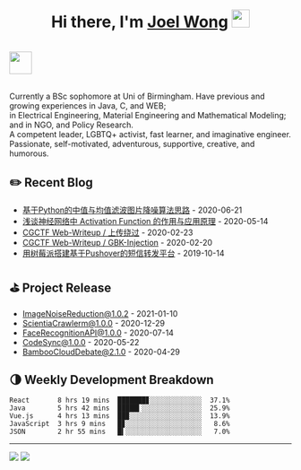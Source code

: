 <h1 align="center">Hi there, I'm <a href="https://joellab.com" target="_blank">Joel Wong</a> <img
src="https://github.com/blackcater/blackcater/raw/main/images/Hi.gif" height="32" /></h1>

<br />

<a href="mailto:joel.bradley.w@gmail.com">
  <img src="https://github.com/blackcater/blackcater/raw/main/images/social-gmail.svg" height="40" />
</a>

<br />
<br />

Currently a BSc sophomore at Uni of Birmingham. Have previous and growing experiences in Java, C, and WEB; <br>
in Electrical Engineering, Material Engineering and Mathematical Modeling; and in NGO, and Policy Research. <br>
A competent leader, LGBTQ+ activist, fast learner, and imaginative engineer. <br>
Passionate, self-motivated, adventurous, supportive, creative, and humorous.


## ✏️ Recent Blog

- <a href='https://mp.weixin.qq.com/s?__biz=MzA3NDg5Mjk5MA==&mid=2247483951&idx=1&sn=43f7aafd4c55f9be622da240114c8b43&chksm=9f7991fea80e18e869021dec6dae786e46290739913fd5551e3658cd9e4e6f6e4afe17e9bfb8&token=926977359&lang=zh_CN#rd' target='_blank'>基于Python的中值与均值滤波图片降噪算法思路</a> - 2020-06-21
- <a href='https://mp.weixin.qq.com/s?__biz=MzA3NDg5Mjk5MA==&mid=2247483925&idx=1&sn=33beb1183b13711fbf895aee3faf3933&chksm=9f7991c4a80e18d2c70a31adfc67014f2d147b82b1a2a46814e470bbc37c95d801b474c61101&token=926977359&lang=zh_CN#rd' target='_blank'>浅谈神经网络中 Activation Function 的作用与应用原理</a> -  2020-05-14
- <a href='https://mp.weixin.qq.com/s?__biz=MzA3NDg5Mjk5MA==&mid=2247483897&idx=1&sn=a1e5a633f3ba7c1f5c0e778830c274c2&chksm=9f799228a80e1b3e47274272c5c87039b53c80e3fc2f19b903c0452a13c24f27c5083a32c1e1&token=926977359&lang=zh_CN#rd' target='_blank'>CGCTF Web-Writeup / 上传绕过</a> - 2020-02-23
- <a href='https://mp.weixin.qq.com/s?__biz=MzA3NDg5Mjk5MA==&mid=2247483886&idx=1&sn=2097cb7a542683a4c9e232fad2f4b7c6&chksm=9f79923fa80e1b29b72403dcbcc034a3e801c5c1387b0f6ce241e639ca921f5eab2e23e93243&token=926977359&lang=zh_CN#rd' target='_blank'>CGCTF Web-Writeup / GBK-Injection</a> - 2020-02-20
- <a href='https://mp.weixin.qq.com/s?__biz=MzA3NDg5Mjk5MA==&mid=2247483681&idx=1&sn=237d248020942608d752b327edff1091&chksm=9f7992f0a80e1be61ca9ac6aa6e720983e5a95bee25d0e72548b33eaacf1c31ca6b97742f7cf&token=926977359&lang=zh_CN#rd' target='_blank'>用树莓派搭建基于Pushover的短信转发平台</a> - 2019-10-14

<!-- blog_plugin_start -->

<!-- blog_plugin_end -->

<!-- github_plugin_start -->

## ⛳️ Project Release

- <a href='https://github.com/Joel-Bradley/ImageNoiseReduction' target='_blank'>ImageNoiseReduction@1.0.2</a> - 2021-01-10
- <a href='https://github.com/Joel-Bradley/ScientiaCrawlerm' target='_blank'>ScientiaCrawlerm@1.0.0</a> - 2020-12-29
- <a href='https://github.com/Joel-Bradley/FaceRecognitionAPI' target='_blank'>FaceRecognitionAPI@1.0.0</a> - 2020-07-14
- <a href='https://github.com/Joel-Bradley/CodeSync-Frontend' target='_blank'>CodeSync@1.0.0</a> - 2020-05-22
- <a href='https://github.com/Joel-Bradley/Bamboo-CloudDebate' target='_blank'>BambooCloudDebate@2.1.0</a> - 2020-04-29

<!-- github_plugin_end -->

<!-- wakatime_plugin_start -->

## 🌗 Weekly Development Breakdown

```text
React       8 hrs 19 mins  ███████▊░░░░░░░░░░░░░  37.1%
Java        5 hrs 42 mins  █████▍░░░░░░░░░░░░░░░  25.9%
Vue.js      4 hrs 13 mins  ██▉░░░░░░░░░░░░░░░░░░  13.9%
JavaScript  3 hrs 9 mins   █▊░░░░░░░░░░░░░░░░░░░   8.6%
JSON        2 hr 55 mins   █▍░░░░░░░░░░░░░░░░░░░   7.0%
```

<!-- wakatime_plugin_end -->

<!-- badge_plugin_start-->

---

<a href="https://github.com/" alt="https://github.com/"><img src="https://img.shields.io/static/v1?style=for-the-badge&label=CREATED%20BY&message=JOEL&color=000000"></a>
<a href="https://github.com/" alt="https://github.com/blackcater/blackcater/blob/main/LICENSE"><img src="https://img.shields.io/static/v1?style=for-the-badge&label=LICENSE&message=MIT&color=000000"></a>
<!-- badge_plugin_end -->
